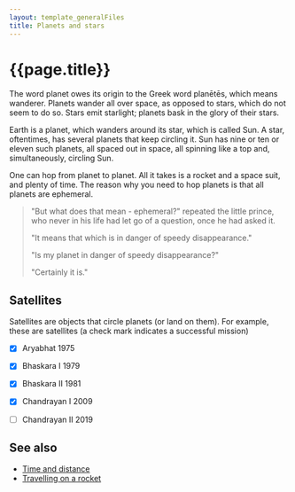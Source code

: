 ```yaml
---
layout: template_generalFiles
title: Planets and stars
---
```


# {{page.title}}

The word planet owes its origin to the Greek word planētēs, which means wanderer. Planets wander all over space, as opposed to stars, which do not seem to do so. Stars emit starlight; planets bask in the glory of their stars.

Earth is a planet, which wanders around its star, which is called Sun. A star, oftentimes, has several planets that keep circling it. Sun has nine or ten or eleven such planets, all spaced out in space, all spinning like a top and, simultaneously, circling Sun.

One can hop from planet to planet. All it takes is a rocket and a space suit, and plenty of time. The reason why you need to hop planets is that all planets are ephemeral.

> 
> "But what does that mean - ephemeral?" repeated the little prince, who never in his life had let go of a question, once he had asked it.
>
> "It means that which is in danger of speedy disappearance."
>
> "Is my planet in danger of speedy disappearance?"
>
> "Certainly it is."

## Satellites

Satellites are objects that circle planets (or land on them). For example, these are satellites (a check mark indicates a successful mission)

- [x] Aryabhat 1975
- [x] Bhaskara I 1979
- [x] Bhaskara II 1981
- [x] Chandrayan I 2009
- [ ] Chandrayan II 2019


## See also

-  [Time and distance](time_distance.md)
-  [Travelling on a rocket](rockets_travelling.md)

